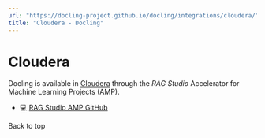 ```yaml
---
url: "https://docling-project.github.io/docling/integrations/cloudera/"
title: "Cloudera - Docling"
---
```


# Cloudera

Docling is available in [Cloudera](https://www.cloudera.com/) through the _RAG Studio_
Accelerator for Machine Learning Projects (AMP).

- 💻 [RAG Studio AMP GitHub](https://github.com/cloudera/CML_AMP_RAG_Studio)

Back to top